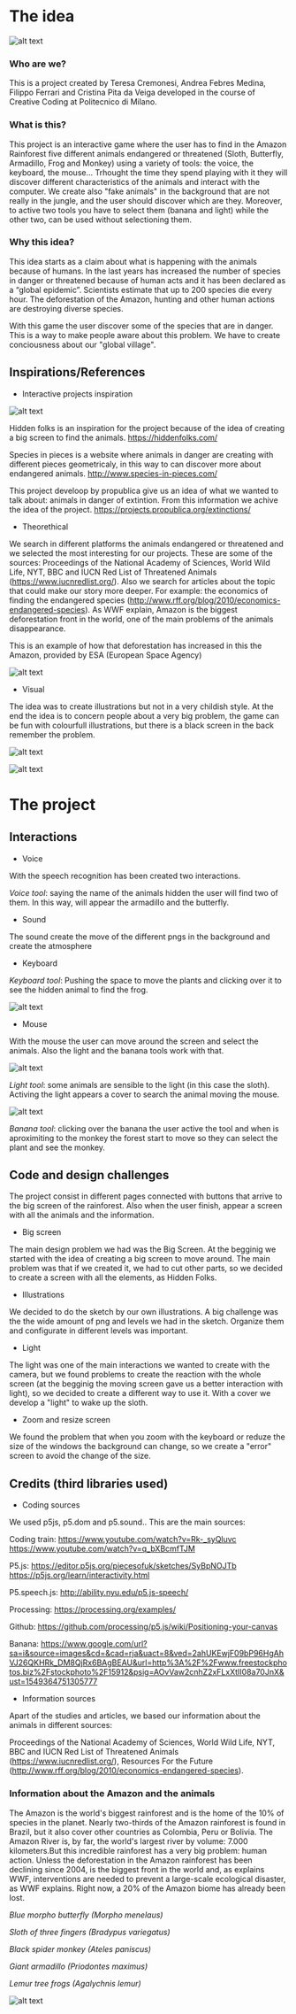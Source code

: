 # The idea

![alt text](https://github.com/drawwithcode/2018-group-work-group-07/blob/master/endangered.png)

### Who are we?
This is a project created by Teresa Cremonesi, Andrea Febres Medina, Filippo Ferrari and Cristina Pita da Veiga developed in the course of Creative Coding at Politecnico di Milano.

### What is this?
This project is an interactive game where the user has to find in the Amazon Rainforest five different animals endangered or threatened (Sloth, Butterfly, Armadillo, Frog and Monkey) using a variety of tools: the voice, the keyboard, the mouse... Trhought the time they spend playing with it they will discover different characteristics of the animals and interact with the computer. We create also "fake animals" in the background that are not really in the jungle, and the user should discover which are they. Moreover, to active two tools you have to select them (banana and light) while the other two, can be used without selectioning them. 

### Why this idea?
This idea starts as a claim about what is happening with the animals because of humans. In the last years has increased the number of species in danger or threatened because of human acts and it has been declared as a “global epidemic”. Scientists estimate that up to 200 species die every hour. The deforestation of the Amazon, hunting and other human actions are destroying diverse species. 

With this game the user discover some of the species that are in danger. This is a way to make people aware about this problem. We have to create conciousness about our "global village".

## Inspirations/References

- Interactive projects inspiration

![alt text](https://github.com/drawwithcode/2018-group-work-group-07/blob/master/inspi2000.png)

Hidden folks is an inspiration for the project because of the idea of creating a big screen to find the animals.
https://hiddenfolks.com/

Species in pieces is a website where animals in danger are creating with different pieces geometricaly, in this way to can discover more about endangered animals.
http://www.species-in-pieces.com/

This project develoop by propublica give us an idea of what we wanted to talk about: animals in danger of extintion. From this information we achive the idea of the project.
https://projects.propublica.org/extinctions/

- Theorethical

We search in different platforms the animals endangered or threatened and we selected the most interesting for our projects. These are some of the sources: Proceedings of the National Academy of Sciences, World Wild Life, NYT, BBC and IUCN Red List of Threatened Animals (https://www.iucnredlist.org/). Also we search for articles about the topic that could make our story more deeper. For example: the economics of finding the endangered species (http://www.rff.org/blog/2010/economics-endangered-species).
As WWF explain, Amazon is the biggest deforestation front in the world, one of the main problems of the animals disappearance.

This is an example of how that deforestation has increased in this the Amazon, provided by ESA (European Space Agency)

![alt text](https://github.com/drawwithcode/2018-group-work-group-07/blob/master/amazon_deforestation_evi.jpg)


- Visual

The idea was to create illustrations but not in a very childish style. At the end the idea is to concern people about a very big problem, the game can be fun with colourfull illustrations, but there is a black screen in the back remember the problem. 

![alt text](https://github.com/drawwithcode/2018-group-work-group-07/blob/master/inspira.png)

![alt text](https://github.com/drawwithcode/2018-group-work-group-07/blob/master/sfondo.png) 

# The project

## Interactions

- Voice

With the speech recognition has been created two interactions.

*Voice tool*: saying the name of the animals hidden the user will find two of them. In this way, will appear the armadillo and the butterfly.

- Sound

The sound create the move of the different pngs in the background and create the atmosphere

- Keyboard

*Keyboard tool*: Pushing the space to move the plants and clicking over it to see the hidden animal to find the frog.

![alt text](https://github.com/drawwithcode/2018-group-work-group-07/blob/master/space.gif)

- Mouse

With the mouse the user can move around the screen and select the animals. Also the light and the banana tools work with that.

![alt text]( https://github.com/drawwithcode/2018-group-work-group-07/blob/master/light.gif)

*Light tool*: some animals are sensible to the light (in this case the sloth). Activing the light appears a cover to search the animal moving the mouse.

![alt text]( https://github.com/drawwithcode/2018-group-work-group-07/blob/master/banana.gif)

*Banana tool*: clicking over the banana the user active the tool and when is aproximiting to the monkey the forest start to move so they can select the plant and see the monkey.

## Code and design challenges 

The project consist in different pages connected with buttons that arrive to the big screen of the rainforest. Also when the user finish, appear a screen with all the animals and the information. 

- Big screen

The main design problem we had was the Big Screen. At the begginig we started with the idea of creating a big screen to move around. The main problem was that if we created it, we had to cut other parts, so we decided to create a screen with all the elements, as Hidden Folks.

- Illustrations

We decided to do the sketch by our own illustrations. A big challenge was the the wide amount of png and levels we had in the sketch. Organize them and configurate in different levels was important.

- Light

The light was one of the main interactions we wanted to create with the camera, but we found problems to create the reaction with the whole screen (at the begginig the moving screen gave us a better interaction with light), so we decided to create a different way to use it. With a cover we develop a "light" to wake up the sloth.

- Zoom and resize screen

We found the problem that when you zoom with the keyboard or reduze the size of the windows the background can change, so we create a "error" screen to avoid the change of the size.


## Credits (third libraries used)

- Coding sources

We used p5js, p5.dom and p5.sound.. This are the main sources:

Coding train: https://www.youtube.com/watch?v=Rk-_syQluvc
              https://www.youtube.com/watch?v=q_bXBcmfTJM
              
P5.js: https://editor.p5js.org/piecesofuk/sketches/SyBpNOJTb
              https://p5js.org/learn/interactivity.html

P5.speech.js: http://ability.nyu.edu/p5.js-speech/
              
Processing: https://processing.org/examples/

Github: https://github.com/processing/p5.js/wiki/Positioning-your-canvas

Banana: https://www.google.com/url?sa=i&source=images&cd=&cad=rja&uact=8&ved=2ahUKEwjF09bP96HgAhVJ26QKHRk_DM8QjRx6BAgBEAU&url=http%3A%2F%2Fwww.freestockphotos.biz%2Fstockphoto%2F15912&psig=AOvVaw2cnhZ2xFLxXtII08a70JnX&ust=1549364751305777

- Information sources

Apart of the studies and articles, we based our information about the animals in different sources:

Proceedings of the National Academy of Sciences, World Wild Life, NYT, BBC and IUCN Red List of Threatened Animals (https://www.iucnredlist.org/), Resources For the Future (http://www.rff.org/blog/2010/economics-endangered-species).

### Information about the Amazon and the animals
The Amazon is the world's biggest rainforest and is the home of the 10% of species in the planet. Nearly two-thirds of the Amazon rainforest is found in Brazil, but it also cover other countries as Colombia, Peru or Bolivia. The Amazon River is, by far, the world's largest river by volume: 7.000 kilometers.But this incredible rainforest has a very big problem: human action. Unless the deforestation in the Amazon rainforest has been declining since 2004, is the biggest front in the world and, as explains WWF, interventions are needed to prevent a large-scale ecological disaster, as WWF explains. Right now, a 20% of the Amazon biome has already been lost.

*Blue morpho butterfly  (Morpho menelaus)*
 
*Sloth of three fingers (Bradypus variegatus)*
 
*Black spider monkey (Ateles paniscus)*
 
*Giant armadillo (Priodontes maximus)*
 
*Lemur tree frogs (Agalychnis lemur)*



![alt text](https://github.com/drawwithcode/2018-group-work-group-07/blob/master/animali2000.png)

